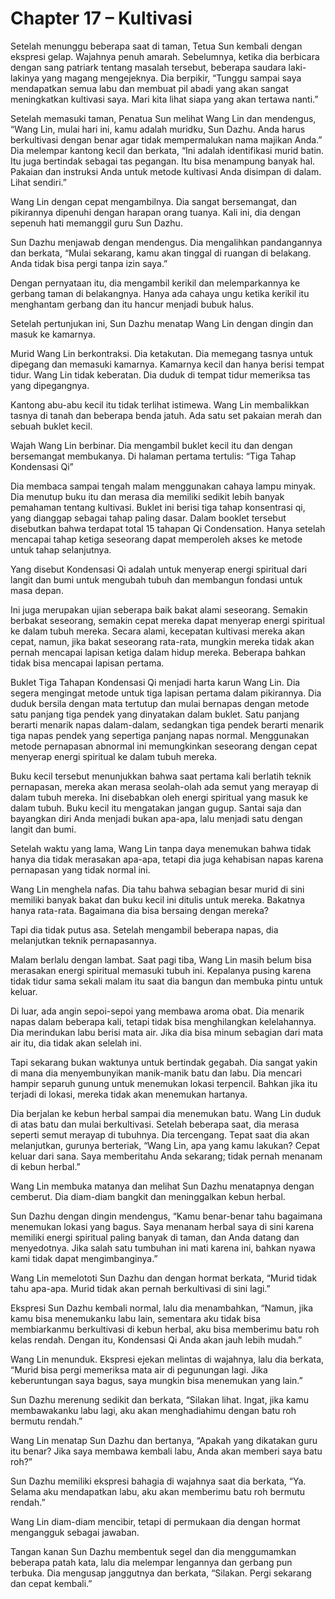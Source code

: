 # Chapter 17 – Kultivasi

Setelah menunggu beberapa saat di taman, Tetua Sun kembali dengan ekspresi gelap. Wajahnya penuh amarah. Sebelumnya, ketika dia berbicara dengan sang patriark tentang masalah tersebut, beberapa saudara laki-lakinya yang magang mengejeknya. Dia berpikir, “Tunggu sampai saya mendapatkan semua labu dan membuat pil abadi yang akan sangat meningkatkan kultivasi saya. Mari kita lihat siapa yang akan tertawa nanti.”

Setelah memasuki taman, Penatua Sun melihat Wang Lin dan mendengus, “Wang Lin, mulai hari ini, kamu adalah muridku, Sun Dazhu. Anda harus berkultivasi dengan benar agar tidak mempermalukan nama majikan Anda.” Dia melempar kantong kecil dan berkata, “Ini adalah identifikasi murid batin. Itu juga bertindak sebagai tas pegangan. Itu bisa menampung banyak hal. Pakaian dan instruksi Anda untuk metode kultivasi Anda disimpan di dalam. Lihat sendiri.”

Wang Lin dengan cepat mengambilnya. Dia sangat bersemangat, dan pikirannya dipenuhi dengan harapan orang tuanya. Kali ini, dia dengan sepenuh hati memanggil guru Sun Dazhu.

Sun Dazhu menjawab dengan mendengus. Dia mengalihkan pandangannya dan berkata, “Mulai sekarang, kamu akan tinggal di ruangan di belakang. Anda tidak bisa pergi tanpa izin saya.”

Dengan pernyataan itu, dia mengambil kerikil dan melemparkannya ke gerbang taman di belakangnya. Hanya ada cahaya ungu ketika kerikil itu menghantam gerbang dan itu hancur menjadi bubuk halus.

Setelah pertunjukan ini, Sun Dazhu menatap Wang Lin dengan dingin dan masuk ke kamarnya.

Murid Wang Lin berkontraksi. Dia ketakutan. Dia memegang tasnya untuk dipegang dan memasuki kamarnya. Kamarnya kecil dan hanya berisi tempat tidur. Wang Lin tidak keberatan. Dia duduk di tempat tidur memeriksa tas yang dipegangnya.

Kantong abu-abu kecil itu tidak terlihat istimewa. Wang Lin membalikkan tasnya di tanah dan beberapa benda jatuh. Ada satu set pakaian merah dan sebuah buklet kecil.

Wajah Wang Lin berbinar. Dia mengambil buklet kecil itu dan dengan bersemangat membukanya. Di halaman pertama tertulis: “Tiga Tahap Kondensasi Qi”

Dia membaca sampai tengah malam menggunakan cahaya lampu minyak. Dia menutup buku itu dan merasa dia memiliki sedikit lebih banyak pemahaman tentang kultivasi. Buklet ini berisi tiga tahap konsentrasi qi, yang dianggap sebagai tahap paling dasar. Dalam booklet tersebut disebutkan bahwa terdapat total 15 tahapan Qi Condensation. Hanya setelah mencapai tahap ketiga seseorang dapat memperoleh akses ke metode untuk tahap selanjutnya.

Yang disebut Kondensasi Qi adalah untuk menyerap energi spiritual dari langit dan bumi untuk mengubah tubuh dan membangun fondasi untuk masa depan.

Ini juga merupakan ujian seberapa baik bakat alami seseorang. Semakin berbakat seseorang, semakin cepat mereka dapat menyerap energi spiritual ke dalam tubuh mereka. Secara alami, kecepatan kultivasi mereka akan cepat, namun, jika bakat seseorang rata-rata, mungkin mereka tidak akan pernah mencapai lapisan ketiga dalam hidup mereka. Beberapa bahkan tidak bisa mencapai lapisan pertama.

Buklet Tiga Tahapan Kondensasi Qi menjadi harta karun Wang Lin. Dia segera mengingat metode untuk tiga lapisan pertama dalam pikirannya. Dia duduk bersila dengan mata tertutup dan mulai bernapas dengan metode satu panjang tiga pendek yang dinyatakan dalam buklet. Satu panjang berarti menarik napas dalam-dalam, sedangkan tiga pendek berarti menarik tiga napas pendek yang sepertiga panjang napas normal. Menggunakan metode pernapasan abnormal ini memungkinkan seseorang dengan cepat menyerap energi spiritual ke dalam tubuh mereka.

Buku kecil tersebut menunjukkan bahwa saat pertama kali berlatih teknik pernapasan, mereka akan merasa seolah-olah ada semut yang merayap di dalam tubuh mereka. Ini disebabkan oleh energi spiritual yang masuk ke dalam tubuh. Buku kecil itu mengatakan jangan gugup. Santai saja dan bayangkan diri Anda menjadi bukan apa-apa, lalu menjadi satu dengan langit dan bumi.

Setelah waktu yang lama, Wang Lin tanpa daya menemukan bahwa tidak hanya dia tidak merasakan apa-apa, tetapi dia juga kehabisan napas karena pernapasan yang tidak normal ini.

Wang Lin menghela nafas. Dia tahu bahwa sebagian besar murid di sini memiliki banyak bakat dan buku kecil ini ditulis untuk mereka. Bakatnya hanya rata-rata. Bagaimana dia bisa bersaing dengan mereka?

Tapi dia tidak putus asa. Setelah mengambil beberapa napas, dia melanjutkan teknik pernapasannya.

Malam berlalu dengan lambat. Saat pagi tiba, Wang Lin masih belum bisa merasakan energi spiritual memasuki tubuh ini. Kepalanya pusing karena tidak tidur sama sekali malam itu saat dia bangun dan membuka pintu untuk keluar.

Di luar, ada angin sepoi-sepoi yang membawa aroma obat. Dia menarik napas dalam beberapa kali, tetapi tidak bisa menghilangkan kelelahannya. Dia merindukan labu berisi mata air. Jika dia bisa minum sebagian dari mata air itu, dia tidak akan selelah ini.

Tapi sekarang bukan waktunya untuk bertindak gegabah. Dia sangat yakin di mana dia menyembunyikan manik-manik batu dan labu. Dia mencari hampir separuh gunung untuk menemukan lokasi terpencil. Bahkan jika itu terjadi di lokasi, mereka tidak akan menemukan hartanya.

Dia berjalan ke kebun herbal sampai dia menemukan batu. Wang Lin duduk di atas batu dan mulai berkultivasi. Setelah beberapa saat, dia merasa seperti semut merayap di tubuhnya. Dia tercengang. Tepat saat dia akan melanjutkan, gurunya berteriak, “Wang Lin, apa yang kamu lakukan? Cepat keluar dari sana. Saya memberitahu Anda sekarang; tidak pernah menanam di kebun herbal.”

Wang Lin membuka matanya dan melihat Sun Dazhu menatapnya dengan cemberut. Dia diam-diam bangkit dan meninggalkan kebun herbal.

Sun Dazhu dengan dingin mendengus, “Kamu benar-benar tahu bagaimana menemukan lokasi yang bagus. Saya menanam herbal saya di sini karena memiliki energi spiritual paling banyak di taman, dan Anda datang dan menyedotnya. Jika salah satu tumbuhan ini mati karena ini, bahkan nyawa kami tidak dapat mengimbanginya.”

Wang Lin memelototi Sun Dazhu dan dengan hormat berkata, “Murid tidak tahu apa-apa. Murid tidak akan pernah berkultivasi di sini lagi.”

Ekspresi Sun Dazhu kembali normal, lalu dia menambahkan, “Namun, jika kamu bisa menemukanku labu lain, sementara aku tidak bisa membiarkanmu berkultivasi di kebun herbal, aku bisa memberimu batu roh kelas rendah. Dengan itu, Kondensasi Qi Anda akan jauh lebih mudah.”

Wang Lin menunduk. Ekspresi ejekan melintas di wajahnya, lalu dia berkata, “Murid bisa pergi memeriksa mata air di pegunungan lagi. Jika keberuntungan saya bagus, saya mungkin bisa menemukan yang lain.”

Sun Dazhu merenung sedikit dan berkata, “Silakan lihat. Ingat, jika kamu membawakanku labu lagi, aku akan menghadiahimu dengan batu roh bermutu rendah.”

Wang Lin menatap Sun Dazhu dan bertanya, “Apakah yang dikatakan guru itu benar? Jika saya membawa kembali labu, Anda akan memberi saya batu roh?”

Sun Dazhu memiliki ekspresi bahagia di wajahnya saat dia berkata, “Ya. Selama aku mendapatkan labu, aku akan memberimu batu roh bermutu rendah.”

Wang Lin diam-diam mencibir, tetapi di permukaan dia dengan hormat mengangguk sebagai jawaban.

Tangan kanan Sun Dazhu membentuk segel dan dia menggumamkan beberapa patah kata, lalu dia melempar lengannya dan gerbang pun terbuka. Dia mengusap janggutnya dan berkata, “Silakan. Pergi sekarang dan cepat kembali.”

